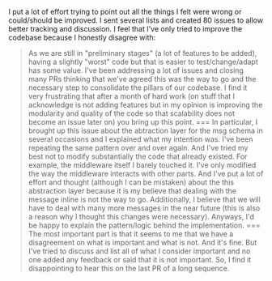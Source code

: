 I put a lot of effort trying to point out all the things I felt were wrong or could/should be improved. I sent several lists and created 80 issues to allow better tracking and discussion. I feel that I've only tried to improve the codebase because I honestly disagree with:
> As we are still in "preliminary stages" (a lot of features to be added), having a slightly "worst" code but that is easier to test/change/adapt has some value. 
I've been addressing a lot of issues and closing many PRs thinking that we've agreed this was the way to go and the necessary step to consolidate the pillars of our codebase. I find it very frustrating that after a month of hard work (on stuff that I acknowledge is not adding features but in my opinion is improving the modularity and quality of the code so that scalability does not become an issue later on) you bring up this point.
===
In particular, I brought up this issue about the abtraction layer for the msg schema in several occasions and I explained what my intention was. I've been repeating the same pattern over and over again. And I've tried my best not to modify substantially the code that already existed. For example, the middleware itself I barely touched it. I've only modified the way the middleware interacts with other parts. And I've put a lot of effort and thought (although I can be mistaken) about the this abstraction layer because it is my believe that dealing with the message inline is not the way to go. Additionally, I believe that we will have to deal with many more messages in the near future (this is also a reason why I thought this changes were necessary).
Anyways, I'd be happy to explain the pattern/logic behind the implementation.
===
The most important part is that it seems to me that we have a disagreement on what is important and what is not. And it's fine. But I've tried to discuss and list all of what I consider important and no one added any feedback or said that it is not important. So, I find it disappointing to hear this on the last PR of a long sequence.
